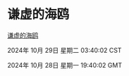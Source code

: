 # 谦虚的海鸥
[谦虚的海鸥](http://219.139.197.74:56308/qxdho/course/base/hotlink/index.php)

2024年 10月 29日 星期二 03:40:02 CST

2024年 10月 28日 星期一 19:40:02 GMT
